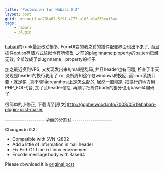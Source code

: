 ```yaml
---
title: 'Postmailer for Habari 0.2'
layout: post
guid: urn:uuid:ad731a67-5f91-4777-a105-e3a256ea134e
tags:
    - habari
    - plugin
---
```


[habari](http://habariproject.org/)的trunk最近改动挺多, FormUI变的我之前的插件配置界面也出不来了, 而且插件option存储方式貌似也有所修改, 之前的pluginname:property的pattern已经无效, 全部改成了pluginname__property的样子. 

加之最近换到VPS, 又发现发出来的mail是乱码, 并且header也有问题, 检查了半天发现是header的换行我用了 rn, 众所周知这个是windows的换回, 而linux系统只要 r 就足够...真不晓得dreamhost上是怎么配的, 居然一直能跑. 把换行的地方用PHP_EOL代替, 加了点header信息, 再顺手把邮件body的部分也用base64编码了.

很简单的小修正, 下载请至[原文](http://gopherwood.info/2008/05/19/habari-plugin-post-mailer

-------------------- 华丽的分割线 --------------------

Changes in 0.2:

  * Compatible with SVN r2802
  * Add a little of information in mail header
  * Fix End-Of-Line in Linux environment
  * Encode message body with Base64

Please download it in [original post](http://gopherwood.info/2008/05/19/habari-plugin-post-mailer)

